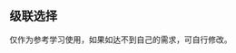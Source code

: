 ## 级联选择

<demo-model url="/vipPage/components/cascade-selection/cascade-selection"></demo-model>
<template-download></template-download>

仅作为参考学习使用，如果如达不到自己的需求，可自行修改。
